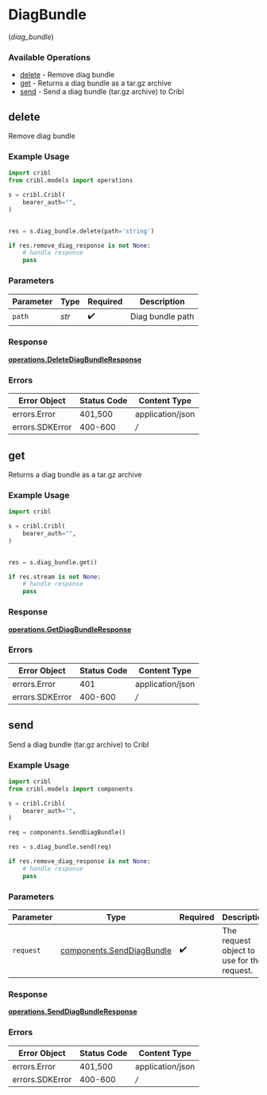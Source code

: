 # DiagBundle
(*diag_bundle*)

### Available Operations

* [delete](#delete) - Remove diag bundle
* [get](#get) - Returns a diag bundle as a tar.gz archive
* [send](#send) - Send a diag bundle (tar.gz archive) to Cribl

## delete

Remove diag bundle

### Example Usage

```python
import cribl
from cribl.models import operations

s = cribl.Cribl(
    bearer_auth="",
)


res = s.diag_bundle.delete(path='string')

if res.remove_diag_response is not None:
    # handle response
    pass
```

### Parameters

| Parameter          | Type               | Required           | Description        |
| ------------------ | ------------------ | ------------------ | ------------------ |
| `path`             | *str*              | :heavy_check_mark: | Diag bundle path   |


### Response

**[operations.DeleteDiagBundleResponse](../../models/operations/deletediagbundleresponse.md)**
### Errors

| Error Object     | Status Code      | Content Type     |
| ---------------- | ---------------- | ---------------- |
| errors.Error     | 401,500          | application/json |
| errors.SDKError  | 400-600          | */*              |

## get

Returns a diag bundle as a tar.gz archive

### Example Usage

```python
import cribl

s = cribl.Cribl(
    bearer_auth="",
)


res = s.diag_bundle.get()

if res.stream is not None:
    # handle response
    pass
```


### Response

**[operations.GetDiagBundleResponse](../../models/operations/getdiagbundleresponse.md)**
### Errors

| Error Object     | Status Code      | Content Type     |
| ---------------- | ---------------- | ---------------- |
| errors.Error     | 401              | application/json |
| errors.SDKError  | 400-600          | */*              |

## send

Send a diag bundle (tar.gz archive) to Cribl

### Example Usage

```python
import cribl
from cribl.models import components

s = cribl.Cribl(
    bearer_auth="",
)

req = components.SendDiagBundle()

res = s.diag_bundle.send(req)

if res.remove_diag_response is not None:
    # handle response
    pass
```

### Parameters

| Parameter                                                              | Type                                                                   | Required                                                               | Description                                                            |
| ---------------------------------------------------------------------- | ---------------------------------------------------------------------- | ---------------------------------------------------------------------- | ---------------------------------------------------------------------- |
| `request`                                                              | [components.SendDiagBundle](../../models/components/senddiagbundle.md) | :heavy_check_mark:                                                     | The request object to use for the request.                             |


### Response

**[operations.SendDiagBundleResponse](../../models/operations/senddiagbundleresponse.md)**
### Errors

| Error Object     | Status Code      | Content Type     |
| ---------------- | ---------------- | ---------------- |
| errors.Error     | 401,500          | application/json |
| errors.SDKError  | 400-600          | */*              |
